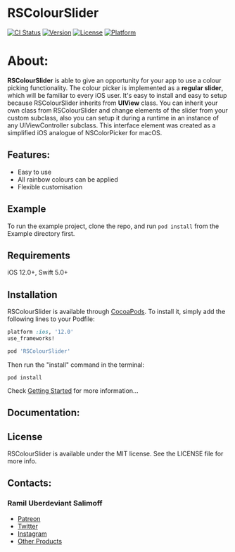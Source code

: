# RSColourSlider

[![CI Status](https://img.shields.io/travis/uberdeviant/RSColourSlider.svg?style=flat)](https://travis-ci.org/uberdeviant/RSColourSlider)
[![Version](https://img.shields.io/cocoapods/v/RSColourSlider.svg?style=flat)](https://cocoapods.org/pods/RSColourSlider)
[![License](https://img.shields.io/cocoapods/l/RSColourSlider.svg?style=flat)](https://cocoapods.org/pods/RSColourSlider)
[![Platform](https://img.shields.io/cocoapods/p/RSColourSlider.svg?style=flat)](https://cocoapods.org/pods/RSColourSlider)

# About:

**RSColourSlider** is able to give an opportunity for your app to use a colour picking functionality. The colour picker is implemented as a **regular slider**, which will be familiar to every iOS user. It's easy to install and easy to setup because RSColourSlider inherits from **UIView** class. You can inherit your own class from RSColourSlider and change elements of the slider from your custom subclass, also you can setup it during a runtime in an instance of any UIViewController subclass. This interface element was created as a simplified iOS analogue of NSColorPicker for macOS.

## Features:

* Easy to use
* All rainbow colours can be applied
* Flexible customisation

## Example

To run the example project, clone the repo, and run `pod install` from the Example directory first.

## Requirements

iOS 12.0+, Swift 5.0+

## Installation

RSColourSlider is available through [CocoaPods](https://cocoapods.org). To install
it, simply add the following lines to your Podfile:


```ruby
platform :ios, '12.0'
use_frameworks!

pod 'RSColourSlider'
```

Then run the "install" command in the terminal:

```
pod install
```

Check [Getting Started](https://guides.cocoapods.org/using/getting-started.html) for more information...

## Documentation:



## License

RSColourSlider is available under the MIT license. See the LICENSE file for more info.

## Contacts:

### Ramil Uberdeviant Salimoff

* [Patreon](https://www.patreon.com/user?u=32639039)
* [Twitter](https://twitter.com/mruberdeviant)
* [Instagram](https://www.instagram.com/uberdeviant/)
* [Other Products](https://mr-uberdeviant.blogspot.com/p/swiftlighter.html)

